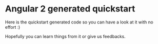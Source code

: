 # Angular 2 generated quickstart

Here is the quickstart generated code so you can have a look at it with no effort :)

Hopefully you can learn things from it or give us feedbacks.

